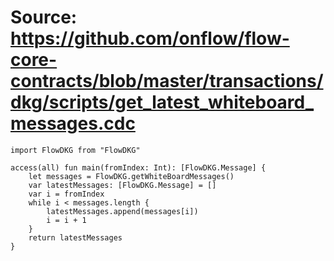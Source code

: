 # Source: https://github.com/onflow/flow-core-contracts/blob/master/transactions/dkg/scripts/get_latest_whiteboard_messages.cdc

```
import FlowDKG from "FlowDKG"

access(all) fun main(fromIndex: Int): [FlowDKG.Message] {
    let messages = FlowDKG.getWhiteBoardMessages()
    var latestMessages: [FlowDKG.Message] = []
    var i = fromIndex
    while i < messages.length {
        latestMessages.append(messages[i])
        i = i + 1
    }
    return latestMessages
}
```